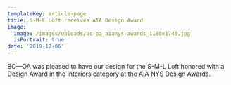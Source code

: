 ```yaml
---
templateKey: article-page
title: S-M-L Loft receives AIA Design Award
image:
  image: /images/uploads/bc-oa_aianys-awards_1160x1740.jpg
  isPortrait: true
date: '2019-12-06'
---
```

BC—OA was pleased to have our design for the S-M-L Loft honored with a Design Award in the Interiors category at the AIA NYS Design Awards.
